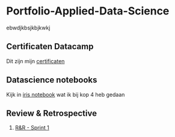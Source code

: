 # Portfolio-Applied-Data-Science
ebwdjkbsjkbjkwkj





## Certificaten Datacamp
Dit zijn mijn [certificaten](https://github.com/akram090/Portfolio-Applied-Data-Science/tree/main/Certficaten)




## Datascience notebooks 
Kijk in [iris notebook](https://github.com/akram090/Portfolio-Applied-Data-Science/blob/main/Datascience%20notebooks/iris-classification-random-forest-Akram.ipynb) wat ik bij kop 4 heb gedaan



## Review & Retrospective
1. [R&R - Sprint 1](https://github.com/akram090/Portfolio-Applied-Data-Science/blob/main/Review%20%26%20Retrospectives/R%26R%20Sprint%201.md)
